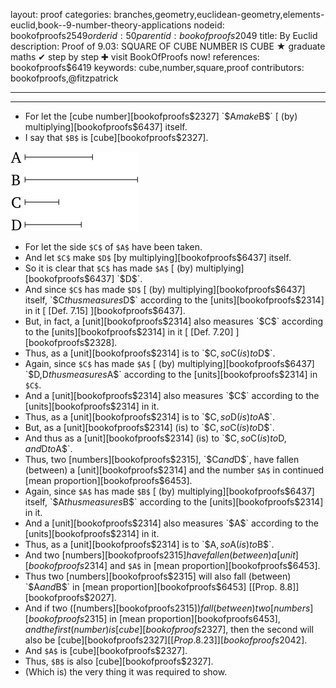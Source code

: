 layout: proof
categories: branches,geometry,euclidean-geometry,elements-euclid,book--9-number-theory-applications
nodeid: bookofproofs$2549
orderid: 50
parentid: bookofproofs$2049
title: By Euclid
description:  Proof of 9.03: SQUARE OF CUBE NUMBER IS CUBE &#9733; graduate maths &#10004; step by step &#10010; visit BookOfProofs now!
references: bookofproofs$6419
keywords: cube,number,square,proof
contributors: bookofproofs,@fitzpatrick

---


---



* For let the [cube number][bookofproofs$2327] `$A$` make `$B$` [ (by) multiplying][bookofproofs$6437] itself.
* I say that `$B$` is [cube][bookofproofs$2327].

![fig03e](https://github.com/bookofproofs/bookofproofs.github.io/blob/main/_sources/_assets/images/euclid/Book09/fig03e.png?raw=true)

* For let the side `$C$` of `$A$` have been taken.
* And let `$C$` make `$D$` [by multiplying][bookofproofs$6437] itself.
* So it is clear that `$C$` has made `$A$` [ (by) multiplying][bookofproofs$6437] `$D$`.
* And since `$C$` has made `$D$` [ (by) multiplying][bookofproofs$6437] itself, `$C$` thus measures `$D$` according to the [units][bookofproofs$2314] in it [ [Def. 7.15] ][bookofproofs$6437].
* But, in fact, a [unit][bookofproofs$2314] also measures `$C$` according to the [units][bookofproofs$2314] in it [ [Def. 7.20] ][bookofproofs$2328].
* Thus, as a [unit][bookofproofs$2314] is to `$C$`, so `$C$` (is) to `$D$`.
* Again, since `$C$` has made `$A$` [ (by) multiplying][bookofproofs$6437] `$D$`, `$D$` thus measures `$A$` according to the [units][bookofproofs$2314] in `$C$`.
* And a [unit][bookofproofs$2314] also measures `$C$` according to the [units][bookofproofs$2314] in it.
* Thus, as a [unit][bookofproofs$2314] is to `$C$`, so `$D$` (is) to `$A$`.
* But, as a [unit][bookofproofs$2314] (is) to `$C$`, so `$C$` (is) to `$D$`.
* And thus as a [unit][bookofproofs$2314] (is) to `$C$`, so `$C$` (is) to `$D$`, and `$D$` to `$A$`.
* Thus, two [numbers][bookofproofs$2315], `$C$` and `$D$`, have fallen (between) a [unit][bookofproofs$2314] and the number `$A$` in continued [mean proportion][bookofproofs$6453].
* Again, since `$A$` has made `$B$` [ (by) multiplying][bookofproofs$6437] itself, `$A$` thus measures `$B$` according to the [units][bookofproofs$2314] in it.
* And a [unit][bookofproofs$2314] also measures `$A$` according to the [units][bookofproofs$2314] in it.
* Thus, as a [unit][bookofproofs$2314] is to `$A$`, so `$A$` (is) to `$B$`.
* And two [numbers][bookofproofs$2315] have fallen (between) a [unit][bookofproofs$2314] and `$A$` in [mean proportion][bookofproofs$6453].
* Thus two [numbers][bookofproofs$2315] will also fall (between) `$A$` and `$B$` in [mean proportion][bookofproofs$6453] [[Prop. 8.8]][bookofproofs$2027].
* And if two ([numbers][bookofproofs$2315]) fall (between) two [numbers][bookofproofs$2315] in [mean proportion][bookofproofs$6453], and the first (number) is [cube][bookofproofs$2327], then the second will also be [cube][bookofproofs$2327] [[Prop. 8.23]][bookofproofs$2042].
* And `$A$` is [cube][bookofproofs$2327].
* Thus, `$B$` is also [cube][bookofproofs$2327].
* (Which is) the very thing it was required to show.

